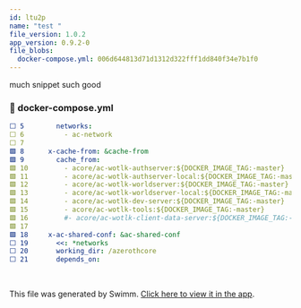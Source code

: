 ```yaml
---
id: ltu2p
name: "test "
file_version: 1.0.2
app_version: 0.9.2-0
file_blobs:
  docker-compose.yml: 006d644813d71d1312d322fff1dd840f34e7b1f0
---
```


much snippet such good



<!-- NOTE-swimm-snippet: the lines below link your snippet to Swimm -->
### 📄 docker-compose.yml
```yaml
⬜ 5        networks:
⬜ 6          - ac-network
⬜ 7      
🟩 8      x-cache-from: &cache-from
🟩 9        cache_from:
🟩 10         - acore/ac-wotlk-authserver:${DOCKER_IMAGE_TAG:-master}
🟩 11         - acore/ac-wotlk-authserver-local:${DOCKER_IMAGE_TAG:-master}
🟩 12         - acore/ac-wotlk-worldserver:${DOCKER_IMAGE_TAG:-master}
🟩 13         - acore/ac-wotlk-worldserver-local:${DOCKER_IMAGE_TAG:-master}
🟩 14         - acore/ac-wotlk-dev-server:${DOCKER_IMAGE_TAG:-master}
🟩 15         - acore/ac-wotlk-tools:${DOCKER_IMAGE_TAG:-master}
🟩 16         #- acore/ac-wotlk-client-data-server:${DOCKER_IMAGE_TAG:-master}
🟩 17     
🟩 18     x-ac-shared-conf: &ac-shared-conf
⬜ 19       <<: *networks
⬜ 20       working_dir: /azerothcore
⬜ 21       depends_on:
```

<br/>

This file was generated by Swimm. [Click here to view it in the app](https://swimm-web-app.web.app/repos/Z2l0aHViJTNBJTNBYXplcm90aGNvcmUtd290bGslM0ElM0FtYW96U3dpbW0=/docs/ltu2p).
